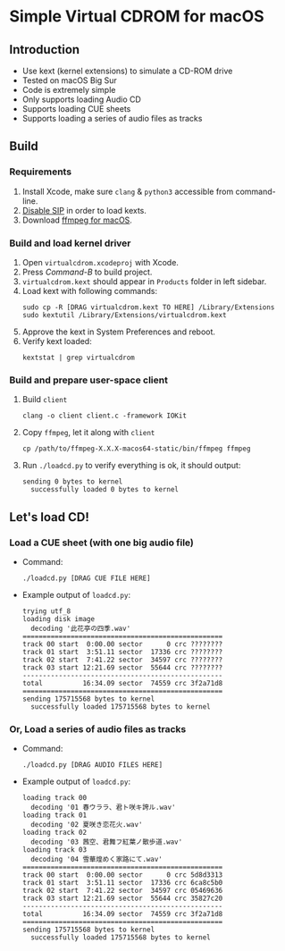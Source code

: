 # Simple Virtual CDROM for macOS

## Introduction

* Use kext (kernel extensions) to simulate a CD-ROM drive
* Tested on macOS Big Sur
* Code is extremely simple
* Only supports loading Audio CD
* Supports loading CUE sheets
* Supports loading a series of audio files as tracks

## Build

### Requirements

1. Install Xcode, make sure `clang` & `python3` accessible from command-line.
2. [Disable SIP](https://developer.apple.com/library/archive/documentation/Security/Conceptual/System_Integrity_Protection_Guide/ConfiguringSystemIntegrityProtection/ConfiguringSystemIntegrityProtection.html) in order to load kexts.
3. Download [ffmpeg for macOS](https://ffmpeg.zeranoe.com/builds/).

### Build and load kernel driver

1. Open `virtualcdrom.xcodeproj` with Xcode.
2. Press *Command-B* to build project.
3. `virtualcdrom.kext` should appear in `Products` folder in left sidebar.
4. Load kext with following commands:
    ```
    sudo cp -R [DRAG virtualcdrom.kext TO HERE] /Library/Extensions
    sudo kextutil /Library/Extensions/virtualcdrom.kext
    ```
5. Approve the kext in System Preferences and reboot.
6. Verify kext loaded:
    ```
    kextstat | grep virtualcdrom
    ```

### Build and prepare user-space client

1. Build `client`
    ```
    clang -o client client.c -framework IOKit
    ```
2. Copy `ffmpeg`, let it along with `client`
    ```
    cp /path/to/ffmpeg-X.X.X-macos64-static/bin/ffmpeg ffmpeg
    ```
3. Run `./loadcd.py` to verify everything is ok, it should output:
    ```
    sending 0 bytes to kernel
      successfully loaded 0 bytes to kernel
    ```

## Let's load CD!

### Load a CUE sheet (with one big audio file)

  * Command:
    ```
    ./loadcd.py [DRAG CUE FILE HERE]
    ```
  * Example output of `loadcd.py`:
    ```
    trying utf_8
    loading disk image
      decoding '此花亭の四季.wav'
    ==================================================
    track 00 start  0:00.00 sector      0 crc ????????
    track 01 start  3:51.11 sector  17336 crc ????????
    track 02 start  7:41.22 sector  34597 crc ????????
    track 03 start 12:21.69 sector  55644 crc ????????
    --------------------------------------------------
    total          16:34.09 sector  74559 crc 3f2a71d8
    ==================================================
    sending 175715568 bytes to kernel
      successfully loaded 175715568 bytes to kernel
    ```

### Or, Load a series of audio files as tracks

  * Command:
    ```
    ./loadcd.py [DRAG AUDIO FILES HERE]
    ```
  * Example output of `loadcd.py`:
    ```
    loading track 00
      decoding '01 春ウララ、君ト咲キ誇ル.wav'
    loading track 01
      decoding '02 夏咲き恋花火.wav'
    loading track 02
      decoding '03 茜空、君舞フ紅葉ノ散歩道.wav'
    loading track 03
      decoding '04 雪華煌めく家路にて.wav'
    ==================================================
    track 00 start  0:00.00 sector      0 crc 5d8d3313
    track 01 start  3:51.11 sector  17336 crc 6ca8c5b0
    track 02 start  7:41.22 sector  34597 crc 05469636
    track 03 start 12:21.69 sector  55644 crc 35827c20
    --------------------------------------------------
    total          16:34.09 sector  74559 crc 3f2a71d8
    ==================================================
    sending 175715568 bytes to kernel
      successfully loaded 175715568 bytes to kernel
    ```
